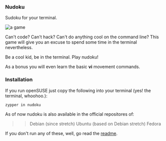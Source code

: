 ### Nudoku
Sudoku for your terminal.

![a game](http://i.imgur.com/IZU2TRU.png)

Can't code? Can't hack? Can't do anything cool on the command line?
This game will give you an excuse to spend some time in the terminal nevertheless.

Be a cool kid, be in the terminal. Play nudoku!

As a bonus you will even learn the basic **vi** movement commands.

### Installation

If you run openSUSE just copy the following into your terminal (yes! the terminal, whoohoo.):

`zypper in nudoku`

As of now nudoku is also available in the official repositores of:
>> Debian (since stretch)
>> Ubuntu (based on Debian stretch)
>> Fedora

If you don't run any of these, well, go read the [readme](https://github.com/jubalh/nudoku/blob/master/README.md).

